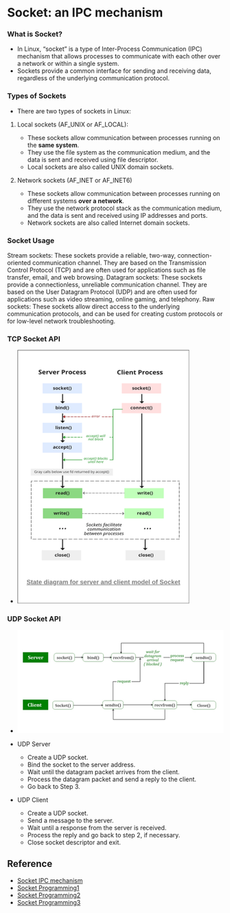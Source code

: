 # Socket: an IPC mechanism

### What is Socket?
- In Linux, “socket” is a type of Inter-Process Communication (IPC) mechanism that allows processes to communicate with each other over a network or within a single system. 
- Sockets provide a common interface for sending and receiving data, regardless of the underlying communication protocol.
### Types of Sockets
- There are two types of sockets in Linux:

1. Local sockets (AF_UNIX or AF_LOCAL):
    - These sockets allow communication between processes running on the **same system**.
    - They use the file system as the communication medium, and the data is sent and received using file descriptor. 
    - Local sockets are also called UNIX domain sockets.

2. Network sockets (AF_INET or AF_INET6)
    - These sockets allow communication between processes running on different systems **over a network**.
    - They use the network protocol stack as the communication medium, and the data is sent and received using IP addresses and ports. 
    - Network sockets are also called Internet domain sockets.

### Socket Usage
Stream sockets: These sockets provide a reliable, two-way, connection-oriented communication channel. They are based on the Transmission Control Protocol (TCP) and are often used for applications such as file transfer, email, and web browsing.
Datagram sockets: These sockets provide a connectionless, unreliable communication channel. They are based on the User Datagram Protocol (UDP) and are often used for applications such as video streaming, online gaming, and telephony.
Raw sockets: These sockets allow direct access to the underlying communication protocols, and can be used for creating custom protocols or for low-level network troubleshooting.

### TCP Socket API
- <img width="400px" src="./answers/pictures/socket1.png">


### UDP Socket API
- <img width="600px" src="./answers/pictures/UDP_socket.jpg">

- UDP Server
    - Create a UDP socket.
    - Bind the socket to the server address.
    - Wait until the datagram packet arrives from the client.
    - Process the datagram packet and send a reply to the client.
    - Go back to Step 3.

- UDP Client
    - Create a UDP socket.
    - Send a message to the server.
    - Wait until a response from the server is received.
    - Process the reply and go back to step 2, if necessary.
    - Close socket descriptor and exit.

## Reference
- [Socket IPC mechanism](https://takethenotes.com/socket/)
- [Socket Programming1](https://www.cs.dartmouth.edu/~campbell/cs60/socketprogramming.html)
- [Socket Programming2](https://www.geeksforgeeks.org/udp-server-client-implementation-c/)
- [Socket Programming3](https://www.geeksforgeeks.org/socket-programming-cc/)

